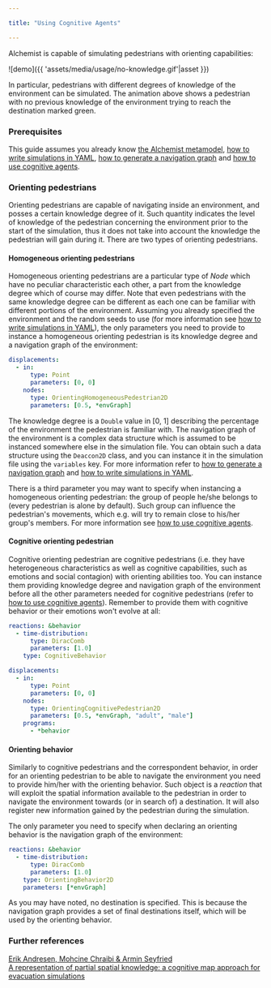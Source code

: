 ```yaml
---

title: "Using Cognitive Agents"

---
```


Alchemist is capable of simulating pedestrians with orienting capabilities:

![demo]({{ 'assets/media/usage/no-knowledge.gif'|asset }})

In particular, pedestrians with different degrees of knowledge of the environment can be simulated. The animation above shows a pedestrian with no previous knowledge of the environment trying to reach the destination marked green.

### Prerequisites
This guide assumes you already know [the Alchemist metamodel](../simulator/metamodel.md), [how to write simulations in YAML](yaml.md), [how to generate a navigation graph](navmeshes.md) and [how to use cognitive agents](cognitive-agents.md).

### Orienting pedestrians

Orienting pedestrians are capable of navigating inside an environment, and posses a certain knowledge degree of it. Such quantity indicates the level of knowledge of the pedestrian concerning the environment prior to the start of the simulation, thus it does not take into account the knowledge the pedestrian will gain during it. There are two types of orienting pedestrians.

#### Homogeneous orienting pedestrians

Homogeneous orienting pedestrians are a particular type of _Node_ which have no peculiar characteristic each other, a part from the knowledge degree which of course may differ. Note that even pedestrians with the same knowledge degree can be different as each one can be familiar with different portions of the environment. Assuming you already specified the environment and the random seeds to use (for more information see [how to write simulations in YAML](yaml.md)), the only parameters you need to provide to instance a homogeneous orienting pedestrian is its knowledge degree and a navigation graph of the environment:
```yaml
displacements:
  - in:
      type: Point
      parameters: [0, 0]
    nodes:
      type: OrientingHomogeneousPedestrian2D
      parameters: [0.5, *envGraph]
```
The knowledge degree is a `Double` value in [0, 1] describing the percentage of the environment the pedestrian is familiar with. The navigation graph of the environment is a complex data structure which is assumed to be instanced somewhere else in the simulation file. You can obtain such a data structure using the `Deaccon2D` class, and you can instance it in the simulation file using the `variables` key. For more information refer to [how to generate a navigation graph](navmeshes.md) and [how to write simulations in YAML](yaml.md). 

There is a third parameter you may want to specify when instancing a homogeneous orienting pedestrian: the group of people he/she belongs to (every pedestrian is alone by default). Such group can influence the pedestrian's movements, which e.g. will try to remain close to his/her group's members. For more information see [how to use cognitive agents](cognitive-agents.md).

#### Cognitive orienting pedestrian

Cognitive orienting pedestrian are cognitive pedestrians (i.e. they have heterogeneous characteristics as well as cognitive capabilities, such as emotions and social contagion) with orienting abilities too. You can instance them providing knowledge degree and navigation graph of the environment before all the other parameters needed for cognitive pedestrians (refer to [how to use cognitive agents](cognitive-agents.md)). Remember to provide them with cognitive behavior or their emotions won't evolve at all:
```yaml
reactions: &behavior
  - time-distribution:
      type: DiracComb
      parameters: [1.0]
    type: CognitiveBehavior

displacements:
  - in:
      type: Point
      parameters: [0, 0]
    nodes:
      type: OrientingCognitivePedestrian2D
      parameters: [0.5, *envGraph, "adult", "male"]
    programs:
      - *behavior
```

#### Orienting behavior

Similarly to cognitive pedestrians and the correspondent behavior, in order for an orienting pedestrian to be able to navigate the environment you need to provide him/her with the orienting behavior. Such object is a _reaction_ that will exploit the spatial information available to the pedestrian in order to navigate the environment towards (or in search of) a destination. It will also register new information gained by the pedestrian during the simulation.

The only parameter you need to specify when declaring an orienting behavior is the navigation graph of the environment:
```yaml
reactions: &behavior
  - time-distribution:
      type: DiracComb
      parameters: [1.0]
    type: OrientingBehavior2D
    parameters: [*envGraph]
```
As you may have noted, no destination is specified. This is because the navigation graph provides a set of final destinations itself, which will be used by the orienting behavior.

### Further references

[Erik Andresen, Mohcine Chraibi & Armin Seyfried\
A representation of partial spatial knowledge: a cognitive map approach for evacuation simulations](https://www.tandfonline.com/doi/full/10.1080/23249935.2018.1432717)
